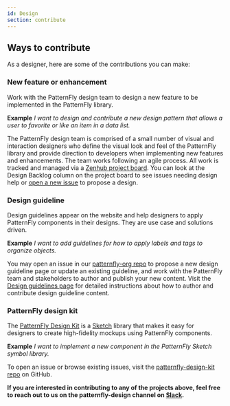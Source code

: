 ```yaml
---
id: Design
section: contribute
---
```


## Ways to contribute

As a designer, here are some of the contributions you can make:

### New feature or enhancement
Work with the PatternFly design team to design a new feature to be implemented in the PatternFly library.

__Example__
*I want to design and contribute a new design pattern that allows a user to favorite or like an item in a data list.*

The PatternFly design team is comprised of a small number of visual and interaction designers who define the visual look and feel of the PatternFly library and provide direction to developers when implementing new features and enhancements. The team works following an agile process. All work is tracked and managed via a [Zenhub project board](https://app.zenhub.com/workspaces/pf4-design-workspace-5b2142ff9499cb7cdaf1e632/board?repos=61041252&showPRs=false&showClosed=false&showLabels=false&showEstimates=false&showMilestones=false&showEpics=false). You can look at the Design Backlog column on the project board to see issues needing design help or [open a new issue](https://github.com/patternfly/patternfly-design/issues) to propose a design.

### Design guideline
Design guidelines appear on the website and help designers to apply PatternFly components in their designs.  They are use case and solutions driven.

__Example__
*I want to add guidelines for how to apply labels and tags to organize objects.*

You may open an issue in our [patternfly-org repo](https://github.com/patternfly/patternfly-org) to propose a new design guideline page or update an existing guideline, and work with the PatternFly team and stakeholders to author and publish your new content. Visit the [Design guidelines page](https://www.patternfly.org/v4/contribute/design-guidelines) for detailed instructions about how to author and contribute design guideline content.

### PatternFly design kit
The [PatternFly Design Kit](https://www.patternfly.org/v4/get-started/design) is a [Sketch](https://www.sketch.com) library that makes it easy for designers to create high-fidelity mockups using PatternFly components.

__Example__
*I want to implement a new component in the PatternFly Sketch symbol library.*

To open an issue or browse existing issues, visit the [patternfly-design-kit repo](https://github.com/patternfly/patternfly-design-kit/) on GitHub.

**If you are interested in contributing to any of the projects above, feel free to reach out to us on the patternfly-design channel on [Slack](https://slack.patternfly.org/).**
